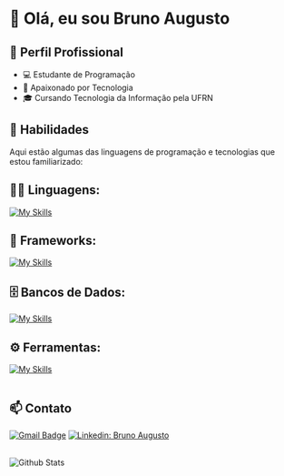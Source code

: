 # 👋 Olá, eu sou Bruno Augusto

## 💼 Perfil Profissional

- 💻 Estudante de Programação
- 🌱 Apaixonado por Tecnologia
- 🎓 Cursando Tecnologia da Informação pela UFRN
## 🚀 Habilidades

Aqui estão algumas das linguagens de programação e tecnologias que estou familiarizado:

## 👨‍💻 Linguagens: 
[![My Skills](https://skillicons.dev/icons?i=java,javascript,c,cpp,dart)](https://skillicons.dev)

## 🧰 Frameworks: 
[![My Skills](https://skillicons.dev/icons?i=spring,flutter,react)](https://skillicons.dev)

## 🗄️ Bancos de Dados: 
[![My Skills](https://skillicons.dev/icons?i=mysql,postgres)](https://skillicons.dev)
## ⚙️ Ferramentas:
[![My Skills](https://skillicons.dev/icons?i=git,github,vscode,eclipse,idea,postman)](https://skillicons.dev)<br><br>

## 📫 Contato

[![Gmail Badge](https://img.shields.io/badge/-brunogois902@gmail.com-006bed?style=flat-square&logo=Gmail&logoColor=white)](mailto:brunogois902@gmail.com)
[![Linkedin: Bruno Augusto](https://img.shields.io/badge/-BrunoAugusto-blue?style=flat-square&logo=Linkedin&logoColor=white&link=https://www.linkedin.com/in/bruno-augusto-g%C3%B3is-049980246/)](https://www.linkedin.com/in/bruno-augusto-g%C3%B3is-049980246/)
<br><br>

<img
        align="left"
        src="https://github-readme-stats.vercel.app/api/top-langs/?username=goisbrunoaugusto&theme=dark&hide_border=false&include_all_commits=true&count_private=true&layout=compact"
        alt="Github Stats"
      />

